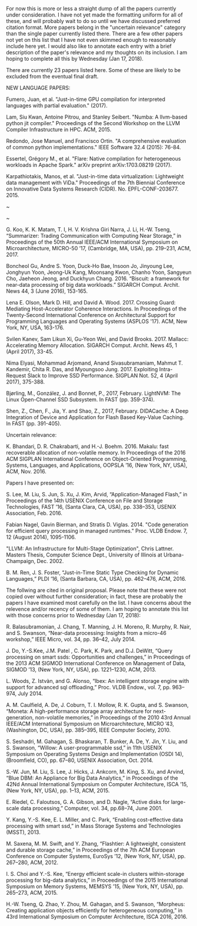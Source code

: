 For now this is more or less a straight dump of all the papers currently under consideration. I have not yet made the formatting uniform for all of these, and will probably wait to do so until we have discussed preferred citation format. More papers belong in the "uncertain relevance" category than the single paper currently listed there. There are a few other papers not yet on this list that I have not even skimmed enough to reasonably include here yet. I would also like to annotate each entry with a brief description of the paper's relevance and my thoughts on its inclusion. I am hoping to complete all this by Wednesday (Jan 17, 2018).

There are currently 23 papers listed here. Some of these are likely to be excluded from the eventual final draft.


NEW LANGUAGE PAPERS:

Fumero, Juan, et al. "Just-in-time GPU compilation for interpreted languages with partial evaluation." (2017).

Lam, Siu Kwan, Antoine Pitrou, and Stanley Seibert. "Numba: A llvm-based python jit compiler." Proceedings of the Second Workshop on the LLVM Compiler Infrastructure in HPC. ACM, 2015.

Redondo, Jose Manuel, and Francisco Ortin. "A comprehensive evaluation of common python implementations." IEEE Software 32.4 (2015): 76-84.

Essertel, Grégory M., et al. "Flare: Native compilation for heterogeneous workloads in Apache Spark." arXiv preprint arXiv:1703.08219 (2017).

Karpathiotakis, Manos, et al. "Just-in-time data virtualization: Lightweight data management with ViDa." Proceedings of the 7th Biennial Conference on Innovative Data Systems Research (CIDR). No. EPFL-CONF-203677. 2015.



~



~



G. Koo, K. K. Matam, T. I, H. V. Krishna Giri Narra, J. Li, H.-W. Tseng, “Summarizer: Trading Communication with Computing Near Storage,” in Proceedings of the 50th Annual IEEE/ACM International Symposium on Microarchitecture, MICRO-50 ’17, (Cambridge, MA, USA), pp. 219–231, ACM, 2017.

Boncheol Gu, Andre S. Yoon, Duck-Ho Bae, Insoon Jo, Jinyoung Lee, Jonghyun Yoon, Jeong-Uk Kang, Moonsang Kwon, Chanho Yoon, Sangyeun Cho, Jaeheon Jeong, and Duckhyun Chang. 2016. “Biscuit: a framework for near-data processing of big data workloads.” SIGARCH Comput. Archit. News 44, 3 (June 2016), 153-165.

Lena E. Olson, Mark D. Hill, and David A. Wood. 2017. Crossing Guard: Mediating Host-Accelerator Coherence Interactions. In Proceedings of the Twenty-Second International Conference on Architectural Support for Programming Languages and Operating Systems (ASPLOS '17). ACM, New York, NY, USA, 163-176.

Svilen Kanev, Sam Likun Xi, Gu-Yeon Wei, and David Brooks. 2017. Mallacc: Accelerating Memory Allocation. SIGARCH Comput. Archit. News 45, 1 (April 2017), 33-45.

Nima Elyasi, Mohammad Arjomand, Anand Sivasubramaniam, Mahmut T. Kandemir, Chita R. Das, and Myoungsoo Jung. 2017. Exploiting Intra-Request Slack to Improve SSD Performance. SIGPLAN Not. 52, 4 (April 2017), 375-388.

Bjørling, M., González, J. and Bonnet, P., 2017, February. LightNVM: The Linux Open-Channel SSD Subsystem. In FAST (pp. 359-374).

Shen, Z., Chen, F., Jia, Y. and Shao, Z., 2017, February. DIDACache: A Deep Integration of Device and Application for Flash Based Key-Value Caching. In FAST (pp. 391-405).



Uncertain relevance:

K. Bhandari, D. R. Chakrabarti, and H.-J. Boehm. 2016. Makalu: fast recoverable allocation of non-volatile memory. In Proceedings of the 2016 ACM SIGPLAN International Conference on Object-Oriented Programming, Systems, Languages, and Applications, OOPSLA ’16, (New York, NY, USA), ACM, Nov. 2016.


Papers I have presented on:

S. Lee, M. Liu, S. Jun, S. Xu, J. Kim, Arvid, “Application-Managed Flash,” in Proceedings of the 14th USENIX Conference on File and Storage Technologies, FAST ’16, (Santa Clara, CA, USA), pp. 338–353, USENIX Association, Feb. 2016.

Fabian Nagel, Gavin Bierman, and Stratis D. Viglas. 2014. "Code generation for efficient query processing in managed runtimes." Proc. VLDB Endow. 7, 12 (August 2014), 1095-1106.

"LLVM: An Infrastructure for Multi-Stage Optimization", Chris Lattner. Masters Thesis, Computer Science Dept., University of Illinois at Urbana-Champaign, Dec. 2002.

B. M. Ren, J. S. Foster, “Just-in-Time Static Type Checking for Dynamic Languages,” PLDI ’16, (Santa Barbara, CA, USA), pp. 462–476, ACM, 2016.



The follwing are cited in original proposal. Please note that these were not copied over without further consideration; in fact, these are probably the papers I have examined most carefully on the list. I have concerns about the relevence and/or recency of some of them. I am hoping to annotate this list with those concerns prior to Wednesday (Jan 17, 2018):

R. Balasubramonian, J. Chang, T. Manning, J. H. Moreno, R. Murphy, R. Nair, and S. Swanson, “Near-data processing: Insights from a micro-46 workshop,” IEEE Micro, vol. 34, pp. 36–42, July 2014. 

J. Do, Y.-S.Kee, J.M. Patel , C. Park, K. Park, and D.J. DeWitt, “Query processing on smart ssds: Opportunities and challenges,” in Proceedings of the 2013 ACM SIGMOD International Conference on Management of Data, SIGMOD ’13, (New York, NY, USA), pp. 1221–1230, ACM, 2013. 

L. Woods, Z. Istvàn, and G. Alonso, “Ibex: An intelligent storage engine with support for advanced sql offloading,” Proc. VLDB Endow., vol. 7, pp. 963–974, July 2014. 

A. M. Caulfield, A. De, J. Coburn, T. I. Mollow, R. K. Gupta, and S. Swanson, “Moneta: A high-performance storage array architecture for next-generation, non-volatile memories,” in Proceedings of the 2010 43rd Annual IEEE/ACM International Symposium on Microarchitecture, MICRO ’43, (Washington, DC, USA), pp. 385–395, IEEE Computer Society, 2010. 

S. Seshadri, M. Gahagan, S. Bhaskaran, T. Bunker, A. De, Y. Jin, Y. Liu, and S. Swanson, “Willow: A user-programmable ssd,” in 11th USENIX Symposium on Operating Systems Design and Implementation (OSDI 14), (Broomfield, CO), pp. 67–80, USENIX Association, Oct. 2014. 

S.-W. Jun, M. Liu, S. Lee, J. Hicks, J. Ankcorn, M. King, S. Xu, and Arvind, “Blue DBM: An Appliance for Big Data Analytics,” in Proceedings of the 42Nd Annual International Symposium on Computer Architecture, ISCA ’15, (New York, NY, USA), pp. 1–13, ACM, 2015. 

E. Riedel, C. Faloutsos, G. A. Gibson, and D. Nagle, “Active disks for large-scale data processing,” Computer, vol. 34, pp.68–74, June 2001. 

Y. Kang, Y.-S. Kee, E. L. Miller, and C. Park, “Enabling cost-effective data processing with smart ssd,” in Mass Storage Systems and Technologies (MSST), 2013. 

M. Saxena, M. M. Swift, and Y. Zhang, “Flashtier: A lightweight, consistent and durable storage cache,” in Proceedings of the 7th ACM European Conference on Computer Systems, EuroSys ’12, (New York, NY, USA), pp. 267–280, ACM, 2012. 

I. S. Choi and Y.-S. Kee, “Energy efficient scale-in clusters within-storage processing for big-data analytics,” in Proceedings of the 2015 International Symposium on Memory Systems, MEMSYS ’15, (New York, NY, USA), pp. 265–273, ACM, 2015. 

H.-W. Tseng, Q. Zhao, Y. Zhou, M. Gahagan, and S. Swanson, “Morpheus: Creating application objects efficiently for heterogeneous computing,” in 43rd International Symposium on Computer Architecture, ISCA 2016, 2016. 
